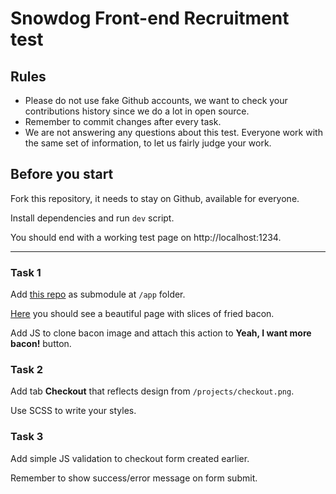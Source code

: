 # Snowdog Front-end Recruitment test

## Rules
* Please do not use fake Github accounts, we want to check your contributions history since we do a lot in open source.
* Remember to commit changes after every task.
* We are not answering any questions about this test. Everyone work with the same set of information, to let us fairly judge your work.

## Before you start
Fork this repository, it needs to stay on Github, available for everyone.

Install dependencies and run `dev` script.

You should end with a working test page on http://localhost:1234.

---

### Task 1
Add [this repo](https://github.com/SnowdogApps/front-end-recruitment-test-submodule) as submodule at `/app` folder.

[Here](http://localhost:1234/submodule.html) you should see a beautiful page with slices of fried bacon.

Add JS to clone bacon image and attach this action to **Yeah, I want more bacon!** button.

### Task 2
Add tab **Checkout** that reflects design from `/projects/checkout.png`.

Use SCSS to write your styles.

### Task 3
Add simple JS validation to checkout form created earlier.

Remember to show success/error message on form submit.
